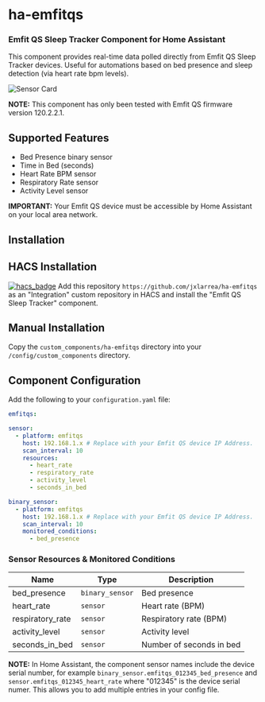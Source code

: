 # ha-emfitqs

### Emfit QS Sleep Tracker Component for Home Assistant

This component provides real-time data polled directly from Emfit QS Sleep Tracker devices. Useful for automations based on bed presence and sleep detection (via heart rate bpm levels).

![Sensor Card](https://i.imgur.com/vGzT1Ko.jpg)

**NOTE:** This component has only been tested with Emfit QS firmware version 120.2.2.1.


## Supported Features
* Bed Presence binary sensor
* Time in Bed (seconds)
* Heart Rate BPM sensor
* Respiratory Rate sensor
* Activity Level sensor

**IMPORTANT:** Your Emfit QS device must be accessible by Home Assistant on your local area network.


## Installation

## HACS Installation

[![hacs_badge](https://img.shields.io/badge/HACS-Custom-orange.svg?style=for-the-badge)](https://github.com/custom-components/hacs) Add this repository `https://github.com/jxlarrea/ha-emfitqs` as an "Integration" custom repository in HACS and install the "Emfit QS Sleep Tracker" component.

## Manual Installation

Copy the `custom_components/ha-emfitqs` directory into your `/config/custom_components` directory.



## Component Configuration

Add the following to your `configuration.yaml` file:

```yaml
emfitqs:

sensor:
  - platform: emfitqs
    host: 192.168.1.x # Replace with your Emfit QS device IP Address.
    scan_interval: 10
    resources:
      - heart_rate
      - respiratory_rate
      - activity_level
      - seconds_in_bed

binary_sensor:
  - platform: emfitqs
    host: 192.168.1.x # Replace with your Emfit QS device IP Address.
    scan_interval: 10
    monitored_conditions:
      - bed_presence
```


### Sensor Resources & Monitored Conditions

| Name  | Type | Description |
| ----- | ---- | ----------- |
| bed_presence | `binary_sensor` | Bed presence |
| heart_rate | `sensor` | Heart rate (BPM) |
| respiratory_rate | `sensor` | Respiratory rate (BPM) |
| activity_level | `sensor` | Activity level |
| seconds_in_bed | `sensor` | Number of seconds in bed |


**NOTE:** In Home Assistant, the component sensor names include the device serial number, for example `binary_sensor.emfitqs_012345_bed_presence` and `sensor.emfitqs_012345_heart_rate` where "012345" is the device serial numer. This allows you to add multiple entries in your config file.

